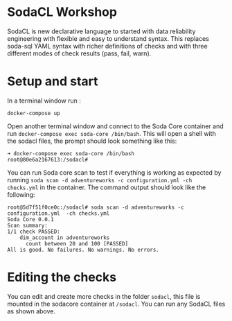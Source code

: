 # SodaCL Workshop

SodaCL is new declarative language to started with data reliability engineering
with flexible and easy to understand syntax. This replaces soda-sql YAML syntax
with richer definitions of checks and with three different modes of check
results (pass, fail, warn).


# Setup and start

In a terminal window run :

`docker-compose up`

Open another terminal window and connect to the Soda Core container and run
`docker-compose exec soda-core /bin/bash`. This will open a shell with the
sodacl files, the prompt should look something like this:

```shell
➜ docker-compose exec soda-core /bin/bash
root@80e6a2167613:/sodacl#
```

You can run Soda core scan to test if everything is working as expected by
running `soda scan -d adventureworks -c configuration.yml -ch checks.yml` in the
container. The command output should look like the following:


```shell
root@5d7f51f0ce0c:/sodacl# soda scan -d adventureworks -c configuration.yml  -ch checks.yml
Soda Core 0.0.1
Scan summary:
1/1 check PASSED:
    dim_account in adventureworks
      count between 20 and 100 [PASSED]
All is good. No failures. No warnings. No errors.
```

# Editing the checks
You can edit and create more checks in the folder `sodacl`, this file is mounted
in the sodacore container at `/sodacl`. You can run any SodaCL files as shown
above.
